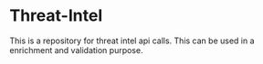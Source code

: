 # Threat-Intel
This is a repository for threat intel api calls.
This can be used in a enrichment and validation purpose. 
